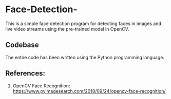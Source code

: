 # Face-Detection-

This is a simple face detection program for detecting faces in images and live video streams using the pre-trained model in OpenCV.

## Codebase
The entire code has been written using the Python programming language.

## References:
1. OpenCV Face Recognition: https://www.pyimagesearch.com/2018/09/24/opencv-face-recognition/ 
